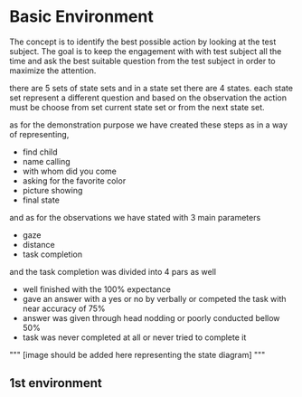 # Basic Environment

The concept is to identify the best possible action by looking at the test subject.
The goal is to keep the engagement with with test subject all the time and ask the best suitable question from the test subject in order to maximize the attention.

there are 5 sets of state sets and in a state set there are 4 states. each state set represent a different question and based on the observation the action must be choose from set current state set or from the next state set. 

as for the demonstration purpose we have created these steps as in a way of representing,

- find child
- name calling 
- with whom did you come
- asking for the favorite color
- picture showing
- final state

and as for the observations we have stated with 3 main parameters 
- gaze
- distance
- task completion 

and the task completion was divided into 4 pars as well
- well finished with the 100% expectance 
- gave an answer with a yes or no by verbally or competed the task with near accuracy of 75%
- answer was given through head nodding or poorly conducted bellow 50%
- task was never completed at all or never tried to complete it

"""
[image should be added here representing the state diagram] 
"""



## 1st environment
